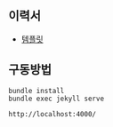 ## 이력서

* [템플릿](https://github.com/sproogen/modern-resume-theme)

## 구동방법

```shell
bundle install
bundle exec jekyll serve

http://localhost:4000/
```
